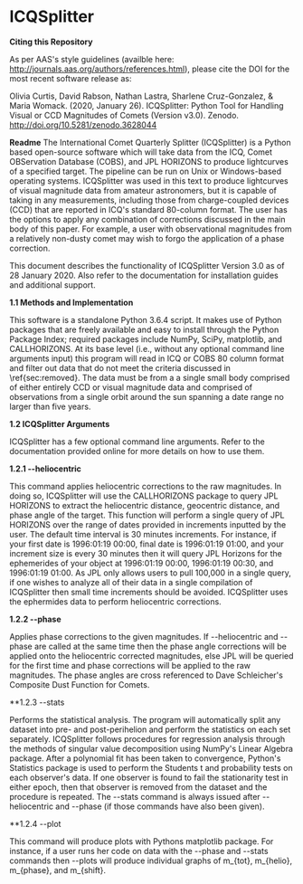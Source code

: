 # ICQSplitter
**Citing this Repository**

As per AAS's style guidelines (availble here: http://journals.aas.org/authors/references.html), please cite the DOI for the most recent software release as:

Olivia Curtis, David Rabson, Nathan Lastra, Sharlene Cruz-Gonzalez, & Maria Womack. (2020, January 26). ICQSplitter: Python Tool for Handling Visual or CCD Magnitudes of Comets (Version v3.0). Zenodo. http://doi.org/10.5281/zenodo.3628044

**Readme**
The International Comet Quarterly Splitter (ICQSplitter) is a Python based open-source software which will take data from the ICQ, Comet OBServation Database (COBS), and JPL HORIZONS to produce lightcurves of a specified target. The pipeline can be run on Unix or Windows-based operating systems. ICQSplitter was used in this text to produce lightcurves of visual magnitude data from amateur astronomers, but it is capable of taking in any measurements, including those from charge-coupled devices (CCD) that are reported in ICQ's standard 80-column format. The user has the options to apply any combination of corrections discussed in the main body of this paper. For example, a user with observational magnitudes from a relatively non-dusty comet may wish to forgo the application of a phase correction.

This document describes the functionality of ICQSplitter Version 3.0 as of 28 January 2020. Also refer to the documentation for installation guides and additional support.

**1.1 Methods and Implementation**

This software is a standalone Python 3.6.4 script. It makes use of Python packages that are freely available and easy to install through the Python Package Index; required packages include NumPy, SciPy, matplotlib, and CALLHORIZONS. At its base level (i.e., without any optional command line arguments input) this program will read in ICQ or COBS 80 column format and filter out data that do not meet the criteria discussed in \ref{sec:removed}. The data must be from a a single small body comprised of either entirely CCD or visual magnitude data and comprised of observations from a single orbit around the sun spanning a date range no larger than five years.

**1.2 ICQSplitter Arguments**

ICQSplitter has a few optional command line arguments. Refer to the documentation provided online for more details on how to use them.

**1.2.1 --heliocentric**

This command applies heliocentric corrections to the raw magnitudes. In doing so, ICQSplitter will use the CALLHORIZONS package to query JPL HORIZONS to extract the heliocentric distance, geocentric distance, and phase angle of the target. This function will perform a single query of JPL HORIZONS over the range of dates provided in increments inputted by the user. The default time interval is 30 minutes increments. For instance,  if your first date is 1996:01:19 00:00, final date is 1996:01:19 01:00, and your increment size is every 30 minutes then it will query JPL Horizons for the ephemerides of your object at 1996:01:19 00:00, 1996:01:19 00:30, and 1996:01:19 01:00. As JPL only allows users to pull 100,000 in a single query, if one wishes to analyze all of their data in a single compilation of ICQSplitter then small time increments should be avoided. ICQSplitter uses the ephermides data to perform heliocentric corrections. 

**1.2.2 --phase**

Applies phase corrections to the given magnitudes. If --heliocentric and --phase are called at the same time then the phase angle corrections will be applied onto the heliocentric corrected magnitudes, else JPL will be queried for the first time and phase corrections will be applied to the raw magnitudes. The phase angles are cross referenced to Dave Schleicher's Composite Dust Function for Comets.

**1.2.3 --stats

Performs the statistical analysis. The program will automatically split any dataset into pre- and post-perihelion and perform the statistics on each set separately. ICQSplitter follows procedures for regression analysis through the methods of singular value decomposition using NumPy's Linear Algebra package. After a polynomial fit has been taken to convergence, Python's Statistics package is used to perform the Students t and probability tests on each observer's data. If one observer is found to fail the stationarity test in either epoch, then that observer is removed from the dataset and the procedure is repeated. The --stats command is always issued after --heliocentric and --phase (if those commands have also been given). 

**1.2.4 --plot

This command will produce plots with Pythons matplotlib package. For instance, if a user runs her code on data with the --phase and --stats commands then --plots will produce individual graphs of m_{tot}, m_{helio}, m_{phase}, and m_{shift}. 
